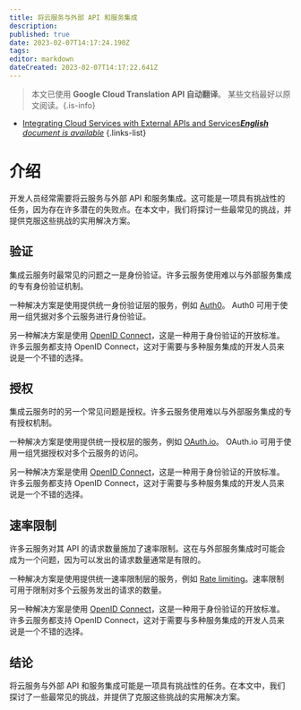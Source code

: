 ```yaml
---
title: 将云服务与外部 API 和服务集成
description: 
published: true
date: 2023-02-07T14:17:24.190Z
tags: 
editor: markdown
dateCreated: 2023-02-07T14:17:22.641Z
---
```


> 本文已使用 **Google Cloud Translation API 自动翻译**。
某些文档最好以原文阅读。{.is-info}



- [Integrating Cloud Services with External APIs and Services***English** document is available*](/en/Knowledge-base/Cloud/integrating-cloud-services-with-external-apis-and-services)
{.links-list}


# 介绍

开发人员经常需要将云服务与外部 API 和服务集成。这可能是一项具有挑战性的任务，因为存在许多潜在的失败点。在本文中，我们将探讨一些最常见的挑战，并提供克服这些挑战的实用解决方案。

## 验证

集成云服务时最常见的问题之一是身份验证。许多云服务使用难以与外部服务集成的专有身份验证机制。

一种解决方案是使用提供统一身份验证层的服务，例如 [Auth0](https://auth0.com/)。 Auth0 可用于使用一组凭据对多个云服务进行身份验证。

另一种解决方案是使用 [OpenID Connect](https://openid.net/connect/)，这是一种用于身份验证的开放标准。许多云服务都支持 OpenID Connect，这对于需要与多种服务集成的开发人员来说是一个不错的选择。

## 授权

集成云服务时的另一个常见问题是授权。许多云服务使用难以与外部服务集成的专有授权机制。

一种解决方案是使用提供统一授权层的服务，例如 [OAuth.io](https://oauth.io/)。 OAuth.io 可用于使用一组凭据授权对多个云服务的访问。

另一种解决方案是使用 [OpenID Connect](https://openid.net/connect/)，这是一种用于身份验证的开放标准。许多云服务都支持 OpenID Connect，这对于需要与多种服务集成的开发人员来说是一个不错的选择。

## 速率限制

许多云服务对其 API 的请求数量施加了速率限制。这在与外部服务集成时可能会成为一个问题，因为可以发出的请求数量通常是有限的。

一种解决方案是使用提供统一速率限制层的服务，例如 [Rate limiting](https://www.rate-limiting.com/)。速率限制可用于限制对多个云服务发出的请求的数量。

另一种解决方案是使用 [OpenID Connect](https://openid.net/connect/)，这是一种用于身份验证的开放标准。许多云服务都支持 OpenID Connect，这对于需要与多种服务集成的开发人员来说是一个不错的选择。

## 结论

将云服务与外部 API 和服务集成可能是一项具有挑战性的任务。在本文中，我们探讨了一些最常见的挑战，并提供了克服这些挑战的实用解决方案。